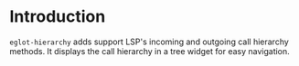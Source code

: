 # Introduction
`eglot-hierarchy` adds support LSP's incoming and outgoing call hierarchy methods. It displays the call hierarchy in a tree widget for easy navigation.
